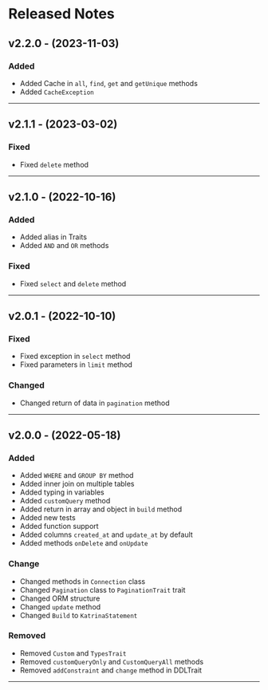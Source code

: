 # Released Notes

## v2.2.0 - (2023-11-03)

### Added

- Added Cache in `all`, `find`, `get` and `getUnique` methods
- Added `CacheException`

------------------------------------------------------------------------

## v2.1.1 - (2023-03-02)

### Fixed

- Fixed `delete` method

------------------------------------------------------------------------

## v2.1.0 - (2022-10-16)

### Added

- Added alias in Traits
- Added `AND` and `OR` methods

### Fixed

- Fixed `select` and `delete` method

------------------------------------------------------------------------

## v2.0.1 - (2022-10-10)

### Fixed

- Fixed exception in `select` method
- Fixed parameters in `limit` method

### Changed

- Changed return of data in `pagination` method

------------------------------------------------------------------------

## v2.0.0 - (2022-05-18)

### Added

- Added `WHERE` and `GROUP BY` method
- Added inner join on multiple tables
- Added typing in variables
- Added `customQuery` method
- Added return in array and object in `build` method
- Added new tests
- Added function support
- Added columns `created_at` and `update_at` by default
- Added methods `onDelete` and `onUpdate`

### Change

- Changed methods in `Connection` class
- Changed `Pagination` class to `PaginationTrait` trait
- Changed ORM structure
- Changed `update` method
- Changed `Build` to `KatrinaStatement`

### Removed

- Removed `Custom` and `TypesTrait`
- Removed `customQueryOnly` and `CustomQueryAll` methods
- Removed `addConstraint` and `change` method in DDLTrait
------------------------------------------------------------------------